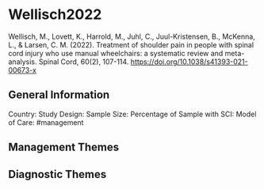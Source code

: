 # Wellisch2022
Wellisch, M., Lovett, K., Harrold, M., Juhl, C., Juul-Kristensen, B., McKenna, L., & Larsen, C. M. (2022). Treatment of shoulder pain in people with spinal cord injury who use manual wheelchairs: a systematic review and meta-analysis. Spinal Cord, 60(2), 107-114. https://doi.org/10.1038/s41393-021-00673-x 

## General Information
Country: 
Study Design: 
Sample Size: 
Percentage of Sample with SCI:
Model of Care: #management 

## Management Themes


## Diagnostic Themes
